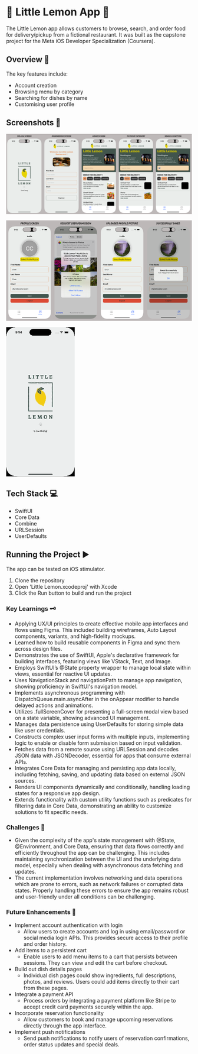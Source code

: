 # 🍋 Little Lemon App 🍋

The Little Lemon app allows customers to browse, search, and order food for delivery/pickup from a fictional restaurant. It was built as the capstone project for the Meta iOS Developer Specialization (Coursera).


## Overview 📝
The key features include:
* Account creation
* Browsing menu by category
* Searching for dishes by name
* Customising user profile


## Screenshots 📸
![Little Lemon Screenshots](images/little-lemon-screenshots-1.png)

![Little Lemon Screenshots](images/little-lemon-screenshots-2.png)

![Little Lemon Gif](images/little-lemon-shots.gif)


## Tech Stack 💻
* SwiftUI
* Core Data
* Combine
* URLSession
* UserDefaults


## Running the Project ▶️
The app can be tested on iOS stimulator.
1. Clone the repository
2. Open 'Little Lemon.xcodeproj' with Xcode
3. Click the Run button to build and run the project


### Key Learnings 🗝️
* Applying UX/UI principles to create effective mobile app interfaces and flows using Figma. This included building wireframes, Auto Layout components, variants, and high-fidelity mockups.
* Learned how to build reusable components in Figma and sync them across design files.
* Demonstrates the use of SwiftUI, Apple's declarative framework for building interfaces, featuring views like VStack, Text, and Image.
* Employs SwiftUI’s @State property wrapper to manage local state within views, essential for reactive UI updates.
* Uses NavigationStack and navigationPath to manage app navigation, showing proficiency in SwiftUI's navigation model.
* Implements asynchronous programming with DispatchQueue.main.asyncAfter in the onAppear modifier to handle delayed actions and animations.
* Utilizes .fullScreenCover for presenting a full-screen modal view based on a state variable, showing advanced UI management.
* Manages data persistence using UserDefaults for storing simple data like user credentials.
* Constructs complex user input forms with multiple inputs, implementing logic to enable or disable form submission based on input validation.
* Fetches data from a remote source using URLSession and decodes JSON data with JSONDecoder, essential for apps that consume external APIs.
* Integrates Core Data for managing and persisting app data locally, including fetching, saving, and updating data based on external JSON sources.
* Renders UI components dynamically and conditionally, handling loading states for a responsive app design.
* Extends functionality with custom utility functions such as predicates for filtering data in Core Data, demonstrating an ability to customize solutions to fit specific needs.


### Challenges 🚧
* Given the complexity of the app's state management with @State, @Environment, and Core Data, ensuring that data flows correctly and efficiently throughout the app can be challenging. This includes maintaining synchronization between the UI and the underlying data model, especially when dealing with asynchronous data fetching and updates.
* The current implementation involves networking and data operations which are prone to errors, such as network failures or corrupted data states. Properly handling these errors to ensure the app remains robust and user-friendly under all conditions can be challenging.


### Future Enhancements 🚀
* Implement account authentication with login
    * Allow users to create accounts and log in using email/password or social media login APIs. This provides secure access to their profile and order history.
* Add items to a persistent cart
    * Enable users to add menu items to a cart that persists between sessions. They can view and edit the cart before checkout.
* Build out dish details pages
    * Individual dish pages could show ingredients, full descriptions, photos, and reviews. Users could add items directly to their cart from these pages.
* Integrate a payment API
    * Process orders by integrating a payment platform like Stripe to accept credit card payments securely within the app.
* Incorporate reservation functionality
    * Allow customers to book and manage upcoming reservations directly through the app interface.
* Implement push notifications
    * Send push notifications to notify users of reservation confirmations, order status updates and special deals.

